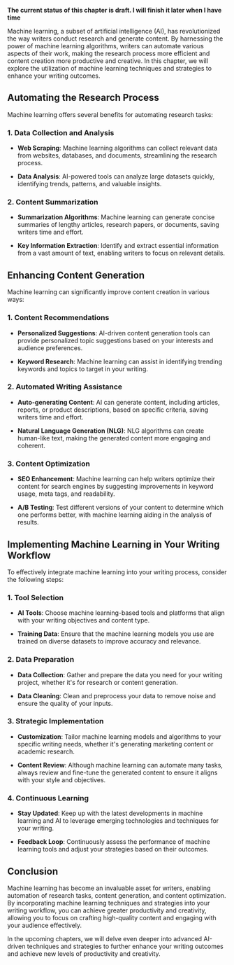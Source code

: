 **The current status of this chapter is draft. I will finish it later when I have time**

Machine learning, a subset of artificial intelligence (AI), has revolutionized the way writers conduct research and generate content. By harnessing the power of machine learning algorithms, writers can automate various aspects of their work, making the research process more efficient and content creation more productive and creative. In this chapter, we will explore the utilization of machine learning techniques and strategies to enhance your writing outcomes.

Automating the Research Process
-------------------------------

Machine learning offers several benefits for automating research tasks:

### 1. **Data Collection and Analysis**

* **Web Scraping**: Machine learning algorithms can collect relevant data from websites, databases, and documents, streamlining the research process.

* **Data Analysis**: AI-powered tools can analyze large datasets quickly, identifying trends, patterns, and valuable insights.

### 2. **Content Summarization**

* **Summarization Algorithms**: Machine learning can generate concise summaries of lengthy articles, research papers, or documents, saving writers time and effort.

* **Key Information Extraction**: Identify and extract essential information from a vast amount of text, enabling writers to focus on relevant details.

Enhancing Content Generation
----------------------------

Machine learning can significantly improve content creation in various ways:

### 1. **Content Recommendations**

* **Personalized Suggestions**: AI-driven content generation tools can provide personalized topic suggestions based on your interests and audience preferences.

* **Keyword Research**: Machine learning can assist in identifying trending keywords and topics to target in your writing.

### 2. **Automated Writing Assistance**

* **Auto-generating Content**: AI can generate content, including articles, reports, or product descriptions, based on specific criteria, saving writers time and effort.

* **Natural Language Generation (NLG)**: NLG algorithms can create human-like text, making the generated content more engaging and coherent.

### 3. **Content Optimization**

* **SEO Enhancement**: Machine learning can help writers optimize their content for search engines by suggesting improvements in keyword usage, meta tags, and readability.

* **A/B Testing**: Test different versions of your content to determine which one performs better, with machine learning aiding in the analysis of results.

Implementing Machine Learning in Your Writing Workflow
------------------------------------------------------

To effectively integrate machine learning into your writing process, consider the following steps:

### 1. **Tool Selection**

* **AI Tools**: Choose machine learning-based tools and platforms that align with your writing objectives and content type.

* **Training Data**: Ensure that the machine learning models you use are trained on diverse datasets to improve accuracy and relevance.

### 2. **Data Preparation**

* **Data Collection**: Gather and prepare the data you need for your writing project, whether it's for research or content generation.

* **Data Cleaning**: Clean and preprocess your data to remove noise and ensure the quality of your inputs.

### 3. **Strategic Implementation**

* **Customization**: Tailor machine learning models and algorithms to your specific writing needs, whether it's generating marketing content or academic research.

* **Content Review**: Although machine learning can automate many tasks, always review and fine-tune the generated content to ensure it aligns with your style and objectives.

### 4. **Continuous Learning**

* **Stay Updated**: Keep up with the latest developments in machine learning and AI to leverage emerging technologies and techniques for your writing.

* **Feedback Loop**: Continuously assess the performance of machine learning tools and adjust your strategies based on their outcomes.

Conclusion
----------

Machine learning has become an invaluable asset for writers, enabling automation of research tasks, content generation, and content optimization. By incorporating machine learning techniques and strategies into your writing workflow, you can achieve greater productivity and creativity, allowing you to focus on crafting high-quality content and engaging with your audience effectively.

In the upcoming chapters, we will delve even deeper into advanced AI-driven techniques and strategies to further enhance your writing outcomes and achieve new levels of productivity and creativity.
